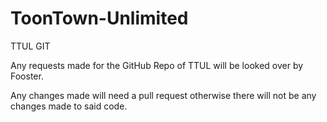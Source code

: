 ToonTown-Unlimited
==================

TTUL GIT

Any requests made for the GitHub Repo of TTUL will be looked over by Fooster.

Any changes made will need a pull request otherwise there will not be any changes made to said code.

